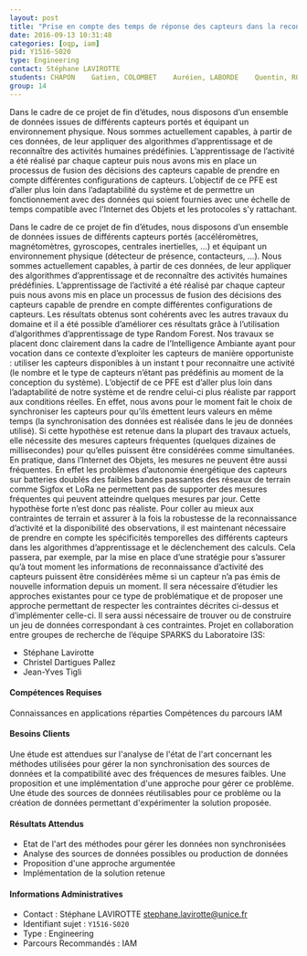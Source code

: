 ```yaml
---
layout: post
title: "Prise en compte des temps de réponse des capteurs dans la reconnaissance d’activités pour des applications de terrain"
date: 2016-09-13 10:31:48
categories: [oqp, iam]
pid: Y1516-S020
type: Engineering
contact: Stéphane LAVIROTTE
students: CHAPON	Gatien, COLOMBET	Auréien, LABORDE	Quentin, ROBIN	Gregory
group: 14
---
```

       
Dans le cadre de ce projet de fin d’études, nous disposons d’un ensemble de données issues de différents capteurs portés et équipant un environnement physique. Nous sommes actuellement capables, à partir de ces données, de leur appliquer des algorithmes d’apprentissage et de reconnaître des activités humaines prédéfinies. L’apprentissage de l’activité a été réalisé par chaque capteur puis nous avons mis en place un processus de fusion des décisions des capteurs capable de prendre en compte différentes configurations de capteurs. L’objectif de ce PFE est d’aller plus loin dans l’adaptabilité du système et de permettre un fonctionnement avec des données qui soient fournies avec une échelle de temps compatible avec l'Internet des Objets et les protocoles s'y rattachant. 

Dans le cadre de ce projet de fin d’études, nous disposons d’un ensemble de données issues de différents capteurs portés (accéléromètres, magnétomètres, gyroscopes, centrales inertielles, …) et équipant un environnement physique (détecteur de présence, contacteurs, …). Nous sommes actuellement capables, à partir de ces données, de leur appliquer des algorithmes d’apprentissage et de reconnaître des activités humaines prédéfinies. L’apprentissage de l’activité a été réalisé par chaque capteur puis nous avons mis en place un processus de fusion des décisions des capteurs capable de prendre en compte différentes configurations de capteurs. Les résultats obtenus sont cohérents avec les autres travaux du domaine et il a été possible d’améliorer ces résultats grâce à l’utilisation d’algorithmes d’apprentissage de type Random Forest. Nos travaux se placent donc clairement dans la cadre de l’Intelligence Ambiante ayant pour vocation dans ce contexte d’exploiter les capteurs de manière opportuniste : utiliser les capteurs disponibles à un instant t pour reconnaitre une activité (le nombre et le type de capteurs n’étant pas prédéfinis au moment de la conception du système).
L’objectif de ce PFE est d’aller plus loin dans l’adaptabilité de notre système et de rendre celui-ci plus réaliste par rapport aux conditions réelles. En effet, nous avons pour le moment fait le choix de synchroniser les capteurs pour qu’ils émettent leurs valeurs en même temps (la synchronisation des données est réalisée dans le jeu de données utilisé). Si cette hypothèse est retenue dans la plupart des travaux actuels, elle nécessite des mesures capteurs fréquentes (quelques dizaines de millisecondes) pour qu’elles puissent être considérées comme simultanées. En pratique, dans l’Internet des Objets, les mesures ne peuvent être aussi fréquentes. En effet les problèmes d’autonomie énergétique des capteurs sur batteries doublés des faibles bandes passantes des réseaux de terrain comme Sigfox et LoRa ne permettent pas de supporter des mesures fréquentes qui peuvent atteindre quelques mesures par jour. Cette hypothèse forte n’est donc pas réaliste. Pour coller au mieux aux contraintes de terrain et assurer à la fois la robustesse  de la reconnaissance d’activité et la disponibilité des observations, il est maintenant nécessaire de prendre en compte les spécificités temporelles des différents capteurs dans les algorithmes d’apprentissage et le déclenchement des calculs. Cela passera, par exemple, par la mise en place d’une stratégie pour s’assurer qu’à tout moment les informations de reconnaissance d’activité des capteurs puissent être considérées même si un capteur n’a pas émis de nouvelle information depuis un moment.
Il sera nécessaire d’étudier les approches existantes pour ce type de problématique et de proposer une approche permettant de respecter les contraintes décrites ci-dessus et d’implémenter celle-ci. Il sera aussi nécessaire de trouver ou de construire un jeu de données correspondant à ces contraintes.
Projet en collaboration entre groupes de recherche de l’équipe SPARKS du Laboratoire I3S: 
- Stéphane Lavirotte 
- Christel Dartigues Pallez
- Jean-Yves Tigli

#### Compétences Requises
Connaissances en applications réparties
Compétences du parcours IAM


#### Besoins Clients
Une étude est attendues sur l'analyse de l'état de l'art concernant les méthodes utilisées pour gérer la non synchronisation des sources de données et la compatibilité avec des fréquences de mesures faibles.
Une proposition et une implémentation d'une approche pour gérer ce problème.
Une étude des sources de données réutilisables pour ce problème ou la création de données permettant d'expérimenter la solution proposée.

#### Résultats Attendus
 - Etat de l'art des méthodes pour gérer les données non synchronisées
 - Analyse des sources de données possibles ou production de données
 - Proposition d'une approche argumentée
 - Implémentation de la solution retenue
     

#### Informations Administratives
  * Contact : Stéphane LAVIROTTE <stephane.lavirotte@unice.fr>
  * Identifiant sujet : `Y1516-S020`
  * Type : Engineering
  * Parcours Recommandés : IAM
     